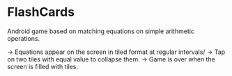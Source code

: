 # FlashCards
Android game based on matching equations on simple arithmetic operations.

-> Equations appear on the screen in tiled format at regular intervals/
-> Tap on two tiles with equal value to collapse them.
-> Game is over when the screen is filled with tiles.
